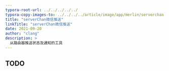 ```yaml
---
typora-root-url: ../../../../../
typora-copy-images-to: ../../../../article/image/app/merlin/serverchan
title: "serverChan微信推送"
linkTitle: "serverChan微信推送"
date: 2021-09-20
author: "clang"
description: >
  从路由器推送状态及通知的工具
---
```


## TODO



